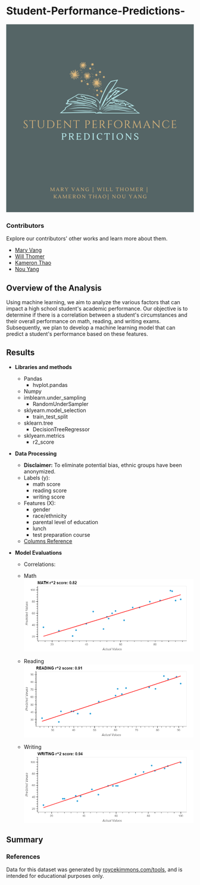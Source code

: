 # Student-Performance-Predictions-

<!-- ![](Images/Group1.png) -->
<p align="center">
    <img src="Images/Group1.png" alt="Group Image" width="600">
</p>

### Contributors 
Explore our contributors' other works and learn more about them. 
* [Mary Vang](https://github.com/Vang59)
* [Will Thomer](https://github.com/Siskeaux)
* [Kameron Thao](https://github.com/KThao17)
* [Nou Yang](https://github.com/nouyang0620)

## Overview of the Analysis
Using machine learning, we aim to analyze the various factors that can impact a high school student's academic performance. Our objective is to determine if there is a correlation between a student's circumstances and their overall performance on math, reading, and writing exams. Subsequently, we plan to develop a machine learning model that can predict a student's performance based on these features. 

## Results
* **Libraries and methods**
    * Pandas
        * hvplot.pandas
    * Numpy 
    * imblearn.under_sampling
        * RandomUnderSampler
    * sklyearn.model_selection
        * train_test_split
    * sklearn.tree
        * DecisionTreeRegressor
    * sklyearn.metrics
        * r2_score 

* **Data Processing** 
    * **Disclaimer:** To eliminate potential bias, ethnic groups have been anonymized. 
    * Labels (y): 
        * math score
        * reading score
        * writing score
    * Features (X):
        * gender
        * race/ethnicity
        * parental level of education
        * lunch
        * test preparation course
    * [Columns Reference](Images/NumericConversionReference.png)


* **Model Evaluations** 
    * Correlations: 

    * Math 
    ![](Images/math.png)

    * Reading
    ![](Images/reading.png)

    * Writing 
    ![](Images/writing.png)

## Summary

### References
Data for this dataset was generated by [roycekimmons.com/tools](http://roycekimmons.com/tools), and is intended for educational purposes only. 